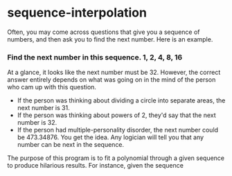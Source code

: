 # sequence-interpolation
Often, you may come across questions that give you a sequence of numbers, and then ask you to find the next number. Here is an example.

### Find the next number in this sequence. 1, 2, 4, 8, 16
At a glance, it looks like the next number must be 32. However, the correct answer entirely depends on what was going on in the mind of the person who cam up with this question.
- If the person was thinking about dividing a circle into separate areas, the next number is 31.
- If the person was thinking about powers of 2, they'd say that the next number is 32.
- If the person had multiple-personality disorder, the next number could be 473.34876.
You get the idea. Any logician will tell you that any number can be next in the sequence.

The purpose of this program is to fit a polynomial through a given sequence to produce hilarious results. For instance, given the sequence
